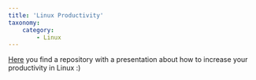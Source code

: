 ```yaml
---
title: 'Linux Productivity'
taxonomy:
    category:
        - Linux
---
```


[Here](https://repo.rootknecht.net/open/linux-productivity) you find a repository with a presentation about how to increase your productivity in Linux :)